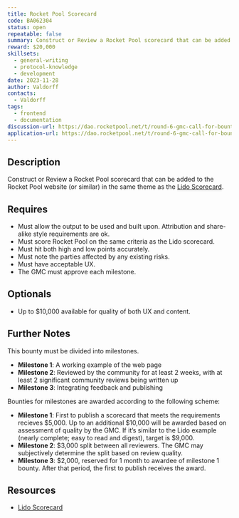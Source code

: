 ```yaml
---
title: Rocket Pool Scorecard
code: BA062304
status: open
repeatable: false
summary: Construct or Review a Rocket Pool scorecard that can be added to the Rocket Pool website (or similar) in the same theme as the [Lido Scorecard](https://lido.fi/scorecard).
reward: $20,000
skillsets:
  - general-writing
  - protocol-knowledge
  - development
date: 2023-11-28
author: Valdorff
contacts:
  - Valdorff
tags: 
  - frontend
  - documentation
discussion-url: https://dao.rocketpool.net/t/round-6-gmc-call-for-bounty-applications-deadline-is-november-11/2263/5
application-url: https://dao.rocketpool.net/t/round-6-gmc-call-for-bounty-applications-deadline-is-november-11/2263/5
---
```


## Description

Construct or Review a Rocket Pool scorecard that can be added to the Rocket Pool website (or similar) in the same theme as the [Lido Scorecard](https://lido.fi/scorecard).

## Requires
* Must allow the output to be used and built upon. Attribution and share-alike style requirements are ok.
* Must score Rocket Pool on the same criteria as the Lido scorecard.
* Must hit both high and low points accurately.
* Must note the parties affected by any existing risks.
* Must have acceptable UX.
* The GMC must approve each milestone.

## Optionals
* Up to $10,000 available for quality of both UX and content.

## Further Notes

This bounty must be divided into milestones.

* **Milestone 1**: A working example of the web page
* **Milestone 2**: Reviewed by the community for at least 2 weeks, with at least 2 significant community reviews being written up
* **Milestone 3**: Integrating feedback and publishing

Bounties for milestones are awarded according to the following scheme:
* **Milestone 1**: First to publish a scorecard that meets the requirements recieves $5,000. Up to an additional $10,000 will be awarded based on assessment of quality by the GMC. If it’s similar to the Lido example (nearly complete; easy to read and digest), target is $9,000.
* **Milestone 2**: $3,000 split between all reviewers. The GMC may subjectively determine the split based on review quality.
* **Milestone 3**: $2,000, reserved for 1 month to awardee of milestone 1 bounty. After that period, the first to publish receives the award.



## Resources
* [Lido Scorecard](https://lido.fi/scorecard)